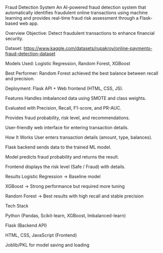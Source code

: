 Fraud Detection System
An AI-powered fraud detection system that automatically identifies fraudulent online transactions using machine learning and provides real-time fraud risk assessment through a Flask-based web app.


Overview
Objective: Detect fraudulent transactions to enhance financial security.

Dataset: https://www.kaggle.com/datasets/rupakroy/online-payments-fraud-detection-dataset

Models Used: Logistic Regression, Random Forest, XGBoost

Best Performer: Random Forest achieved the best balance between recall and precision.

Deployment: Flask API + Web frontend (HTML, CSS, JS).


Features
Handles imbalanced data using SMOTE and class weights.

Evaluated with Precision, Recall, F1-score, and PR-AUC.

Provides fraud probability, risk level, and recommendations.

User-friendly web interface for entering transaction details.


How It Works
User enters transaction details (amount, type, balances).

Flask backend sends data to the trained ML model.

Model predicts fraud probability and returns the result.

Frontend displays the risk level (Safe / Fraud) with details.


Results
Logistic Regression → Baseline model

XGBoost → Strong performance but required more tuning

Random Forest → Best results with high recall and stable precision


Tech Stack

Python (Pandas, Scikit-learn, XGBoost, Imbalanced-learn)

Flask (Backend API)

HTML, CSS, JavaScript (Frontend)

Joblib/PKL for model saving and loading

          
